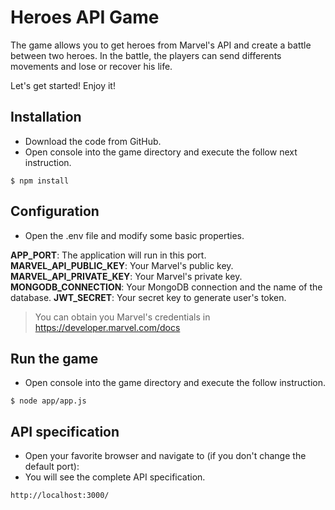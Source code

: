 # Heroes API Game

The game allows you to get heroes from Marvel's API and create a battle between two heroes. In the battle, the players can send differents movements and lose or recover his life.

Let's get started! Enjoy it!

## Installation

- Download the code from GitHub.
- Open console into the game directory and execute the follow next instruction.

`$ npm install`

## Configuration
- Open the .env file and modify some basic properties.

**APP_PORT**: The application will run in this port.
**MARVEL_API_PUBLIC_KEY**: Your Marvel's public key.
**MARVEL_API_PRIVATE_KEY**: Your Marvel's private key.
**MONGODB_CONNECTION**: Your MongoDB connection and the name of the database.
**JWT_SECRET**: Your secret key to generate user's token.

> You can obtain you Marvel's credentials in https://developer.marvel.com/docs

## Run the game
- Open console into the game directory and execute the follow instruction.

`$ node app/app.js`

## API specification
- Open your favorite browser and navigate to (if you don't change the default port):
- You will see the complete API specification.

`http://localhost:3000/`
